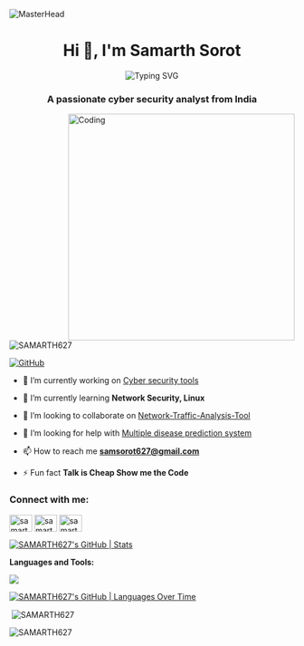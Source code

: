 ![MasterHead](https://user-images.githubusercontent.com/10498744/210012254-234538ff-d198-48aa-8964-37e6fd45d227.gif)
<h1 align="center">Hi 👋, I'm Samarth Sorot</h1>
<p align="center">
    <img src="https://readme-typing-svg.demolab.com/?font=Fira+Code&weight=600&size=29&duration=2500&pause=500&width=550&lines=CyberSecurity+Analyst+by+Day+;Security+Enthusiast+by+Night" alt="Typing SVG">
</p>

<h3 align="center">A passionate cyber security analyst from India</h3>
<img align="right" alt="Coding" width="400" src="https://t3.ftcdn.net/jpg/05/66/81/30/360_F_566813009_s79aILgAeOcKPMsAucxoAcfYD218jzeG.jpg">

<p align="left"> <img src="https://komarev.com/ghpvc/?username=SAMARTH627&label=Profile%20views&color=0e75b6&style=flat" alt="SAMARTH627" /> </p>

<p align="left"> <a href="https://github.com/SAMARTH627" target="blank"><img src="https://img.shields.io/badge/GitHub-Follow-blue?style=for-the-badge&logo=github" alt="GitHub" /></a> </p>

- 🔭 I’m currently working on [Cyber security tools](https://github.com/SAMARTH627/Cyber-Security-Tools)

- 🌱 I’m currently learning **Network Security, Linux**

- 👯 I’m looking to collaborate on [Network-Traffic-Analysis-Tool](https://github.com/SAMARTH627/Network-Traffic-Analysis-Tool)

- 🤝 I’m looking for help with [Multiple disease prediction system](https://publicmlwebapp-jiv44uyqzrjuznpfs6gnkx.streamlit.app/)

- 📫 How to reach me **samsorot627@gmail.com**

- ⚡ Fun fact **Talk is Cheap Show me the Code**

<h3 align="left">Connect with me:</h3>
<p align="left">
<a href="https://twitter.com/samarth627_" target="blank"><img align="center" src="https://raw.githubusercontent.com/rahuldkjain/github-profile-readme-generator/master/src/images/icons/Social/twitter.svg" alt="samarth627_" height="30" width="40" /></a>
<a href="https://linkedin.com/in/samarth-sorot-52b071233/" target="blank"><img align="center" src="https://raw.githubusercontent.com/rahuldkjain/github-profile-readme-generator/master/src/images/icons/Social/linked-in-alt.svg" alt="samarth-sorot" height="30" width="40" /></a>
<a href="https://www.leetcode.com/samarth627_" target="blank"><img align="center" src="https://raw.githubusercontent.com/rahuldkjain/github-profile-readme-generator/master/src/images/icons/Social/leet-code.svg" alt="samarth627_" height="30" width="40" /></a>
</p>

[![SAMARTH627's GitHub | Stats](https://stats.quine.sh/SAMARTH627/github?theme=dark)](https://quine.sh?utm_source=widgets&utm_campaign=SAMARTH627)

**Languages and Tools:**
  
<a href="https://skillicons.dev">
    <img src="https://skillicons.dev/icons?i=git,bootstrap,c,vercel,netlify,cpp,css,figma,github,html,js,linux,md,materialui,mysql,nodejs,postman,py,react,google cloud,vscode&perline=18" />
</a> 

[![SAMARTH627's GitHub | Languages Over Time](https://stats.quine.sh/SAMARTH627/languages-over-time?theme=dark)](https://quine.sh?utm_source=widgets&utm_campaign=SAMARTH627)

<!--<p><img align="left" src="https://github-readme-stats-git-masterrstaa-rickstaa.vercel.app/api/top-langs?username=SAMARTH627&show_icons=true&locale=en&layout=compact" alt="SAMARTH627" /></p>-->

<p>&nbsp;<img align="center" src="https://github-readme-stats-git-masterrstaa.vercel.app/api?username=SAMARTH627&show_icons=true&locale=en" alt="SAMARTH627" /></p>

<p><img align="center" src="https://github-readme-streak-stats.herokuapp.com/?user=SAMARTH627&" alt="SAMARTH627" /></p>


